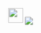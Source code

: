 <img src="https://raw.githubusercontent.com/<OWNER>/<OWNER>/master/<GIF_NAME>.gif" width="30px">
<img align="center" src="https://github-readme-stats.vercel.app/api/<CARD_TYPE>/?musarraf207=<USERNAME>&theme=<THEME_NAME>" />

